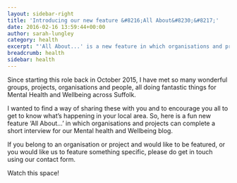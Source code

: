 ```yaml
---
layout: sidebar-right
title: 'Introducing our new feature &#8216;All About&#8230;&#8217;'
date: 2016-02-16 13:59:44+00:00
author: sarah-lungley
category: health
excerpt: "'All About...' is a new feature in which organisations and projects complete a short interview."
breadcrumb: health
sidebar: health
---
```

Since starting this role back in October 2015, I have met so many wonderful groups, projects, organisations and people, all doing fantastic things for Mental Health and Wellbeing across Suffolk.

I wanted to find a way of sharing these with you and to encourage you all to get to know what&#8217;s happening in your local area. So, here is a fun new feature &#8216;All About&#8230;&#8217; in which organisations and projects can complete a short interview for our Mental health and Wellbeing blog.

If you belong to an organisation or project and would like to be featured, or you would like us to feature something specific, please do get in touch using our contact form.

Watch this space!
